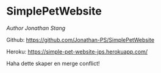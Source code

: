 # SimplePetWebsite
_Author Jonathan Stang_

Github: https://github.com/Jonathan-PS/SimplePetWebsite

Heroku: https://simple-pet-website-jps.herokuapp.com/

Haha dette skaper en merge conflict!
